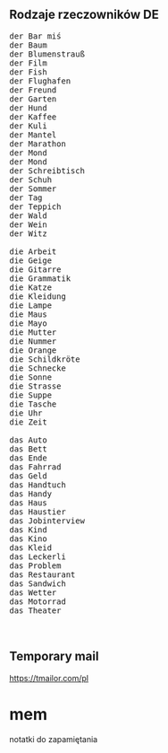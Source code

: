 ## Rodzaje rzeczowników DE
<pre>
der Bar miś
der Baum
der Blumenstrauß
der Film
der Fish
der Flughafen
der Freund
der Garten
der Hund
der Kaffee
der Kuli
der Mantel
der Marathon
der Mond
der Mond
der Schreibtisch
der Schuh
der Sommer
der Tag
der Teppich
der Wald
der Wein
der Witz
  
die Arbeit
die Geige
die Gitarre
die Grammatik
die Katze
die Kleidung
die Lampe
die Maus
die Mayo
die Mutter
die Nummer
die Orange
die Schild­krö­te
die Schnecke
die Sonne
die Strasse
die Suppe
die Tasche
die Uhr
die Zeit
  
das Auto
das Bett
das Ende
das Fahrrad
das Geld
das Handtuch
das Handy
das Haus
das Haustier
das Jobinterview
das Kind
das Kino
das Kleid
das Leckerli
das Problem
das Restaurant
das Sandwich
das Wetter
das Motorrad
das Theater

  
</pre>
  
## Temporary mail
https://tmailor.com/pl

# mem
notatki do zapamiętania
